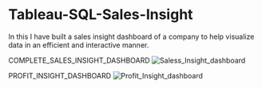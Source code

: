# Tableau-SQL-Sales-Insight
In this I have built a sales insight dashboard of a company to 
help visualize data in an efficient and interactive manner.

COMPLETE_SALES_INSIGHT_DASHBOARD
![Saless_Insight_dashboard](https://user-images.githubusercontent.com/109515403/188417761-73ed8d35-a8ab-4a09-88a0-beb45206fafa.JPG)

PROFIT_INSIGHT_DASHBOARD
![Profit_Insight_dashboard](https://user-images.githubusercontent.com/109515403/188417898-84c4f81f-debf-4e15-b536-396b6e7e835f.JPG)
